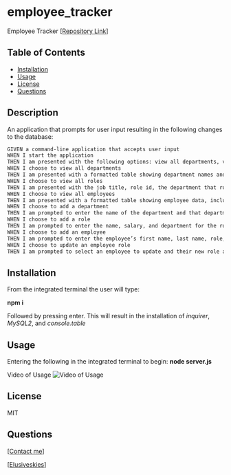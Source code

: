 # employee_tracker

Employee Tracker
[[Repository Link](https://github.com/ElusiveSkies/employee_tracker)]

## Table of Contents

- [Installation](#Installation)
- [Usage](#Usage)
- [License](#License)
- [Questions](#Questions)

## Description

An application that prompts for user input resulting in the following changes to the database:
```md
GIVEN a command-line application that accepts user input
WHEN I start the application
THEN I am presented with the following options: view all departments, view all roles, view all employees, add a department, add a role, add an employee, and update an employee role
WHEN I choose to view all departments
THEN I am presented with a formatted table showing department names and department ids
WHEN I choose to view all roles
THEN I am presented with the job title, role id, the department that role belongs to, and the salary for that role
WHEN I choose to view all employees
THEN I am presented with a formatted table showing employee data, including employee ids, first names, last names, job titles, departments, salaries, and managers that the employees report to
WHEN I choose to add a department
THEN I am prompted to enter the name of the department and that department is added to the database
WHEN I choose to add a role
THEN I am prompted to enter the name, salary, and department for the role and that role is added to the database
WHEN I choose to add an employee
THEN I am prompted to enter the employee’s first name, last name, role, and manager, and that employee is added to the database
WHEN I choose to update an employee role
THEN I am prompted to select an employee to update and their new role and this information is updated in the database 
```

## Installation

From the integrated terminal the user will type:

  **npm i**

Followed by pressing enter.
This will result in the installation of *inquirer*, *MySQL2*, and *console.table*

## Usage

Entering the following in the integrated terminal to begin:
**node server.js**

Video of Usage
![Video of Usage](.img/emp_tracker.gif)

## License

MIT

## Questions

[[Contact me](mailto:elusiveskies@gmail.com)]

[[Elusiveskies](https://www.github.com/Elusiveskies)]